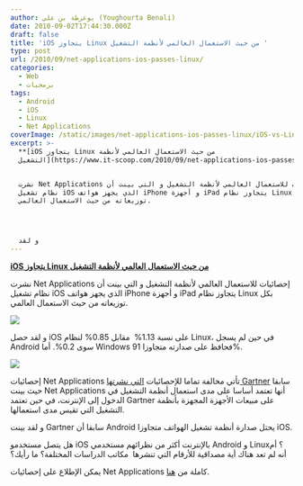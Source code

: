 ```yaml
---
author: يوغرطة بن علي (Youghourta Benali)
date: 2010-09-02T17:44:30.000Z
draft: false
title: 'iOS يتجاوز Linux من حيث الاستعمال العالمي لأنظمة التشغيل '
type: post
url: /2010/09/net-applications-ios-passes-linux/
categories:
  - Web
  - برمجيات
tags:
  - Android
  - iOS
  - Linux
  - Net Applications
coverImage: /static/images/net-applications-ios-passes-linux/iOS-vs-Linux.jpg
excerpt: >-
  **[iOS يتجاوز Linux من حيث الاستعمال العالمي لأنظمة
  التشغيل](https://www.it-scoop.com/2010/09/net-applications-ios-passes-linux)**


  نشرت Net Applications إحصائيات للاستعمال العالمي لأنظمة التشغيل و التي بينت أن
  نظام تشغيل iOS الذي يجهز هواتف iPhone و أجهزة iPad يتجاوز نظام Linux بكل
  توزيعاته من حيث الاستعمال العالمي.




  و لقد
---
```

**[iOS يتجاوز Linux من حيث الاستعمال العالمي لأنظمة التشغيل](https://www.it-scoop.com/2010/09/net-applications-ios-passes-linux)**

نشرت Net Applications إحصائيات للاستعمال العالمي لأنظمة التشغيل و التي بينت أن نظام تشغيل iOS الذي يجهز هواتف iPhone و أجهزة iPad يتجاوز نظام Linux بكل توزيعاته من حيث الاستعمال العالمي.

![](/static/images/net-applications-ios-passes-linux/iOS-vs-Linux.jpg)

و لقد حصل iOS على نسبة 1.13%  مقابل 0.85% لنظام Linux، في حين لم يسجل Android سوى 0.2%. أما Windows فحافظ على صدارته متجاوزا 91%.

![](/static/images/net-applications-ios-passes-linux/netapplications-stat.png)

إحصائيات Net Applications تأتي مخالفة تماما للإحصائيات [التي نشرتها Gartner](https://www.it-scoop.com/2010/08/gartner-mobile-device-second-quarter-2010/) سابقا حيث بينت Net Applications أنها تعتمد أساسا على مدى استعمال أنظمة التشغيل في الدخول إلى الإنترنت، في حين تعتمد Gartner على مبيعات الأجهزة المجهزة بأنظمة التشغيل التي تقيس مدى استعمالها.

و لقد بينت Gartner سابقا أن Android يحتل صدارة أنظمة تشغيل الهواتف متجاوزا iOS.

هل يتصل مستخدمو iOS بالإنترنت أكثر من نظرائهم مستخدمي Android و Linux؟ أم أنه لم تعد هناك أية مصداقية للأرقام التي تنشرها  مكاتب الدراسات المختلفة؟ ما رأيك؟

يمكن الإطلاع على إحصائيات Net Applications كاملة من [هنا](http://www.netmarketshare.com/operating-system-market-share.aspx?qprid=9\&qpcustom=iOS,Linux\&sample=36).
